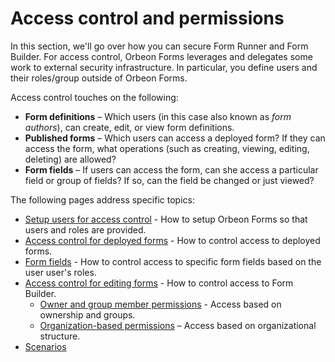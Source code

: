 # Access control and permissions

<!-- toc -->

In this section, we'll go over how you can secure Form Runner and Form Builder. For access control, Orbeon Forms leverages and delegates some work to external security infrastructure. In particular, you define users and their roles/group outside of Orbeon Forms.

Access control touches on the following:

- __Form definitions__ – Which users (in this case also known as *form authors*), can create, edit, or view form definitions.
- __Published forms__ – Which users can access a deployed form? If they can access the form, what operations (such as creating, viewing, editing, deleting) are allowed?
- __Form fields__ – If users can access the form, can she access a particular field or group of fields? If so, can the field be changed or just viewed?

The following pages address specific topics:

- [Setup users for access control](users.md) - How to setup Orbeon Forms so that users and roles are provided.
- [Access control for deployed forms](deployed-forms.md) - How to control access to deployed forms.
- [Form fields](form-fields.md) - How to control access to specific form fields based on the user user's roles.
- [Access control for editing forms](editing-forms.md) - How to control access to Form Builder.
    - [Owner and group member permissions](owner-group.md) - Access based on ownership and groups.
    - [Organization-based permissions](organization.md) – Access based on organizational structure.
- [Scenarios](scenarios.md)
